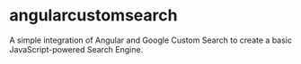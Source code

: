 # angularcustomsearch
A simple integration of Angular and Google Custom Search to create a basic JavaScript-powered Search Engine.
